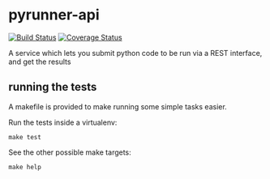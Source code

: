 # pyrunner-api

[![Build Status](https://travis-ci.com/mjftw/pyrunner-api.svg?branch=master)](https://travis-ci.com/mjftw/pyrunner-api)
[![Coverage Status](https://coveralls.io/repos/github/mjftw/pyrunner-api/badge.svg?branch=master)](https://coveralls.io/github/mjftw/pyrunner-api?branch=master)

A service which lets you submit python code to be run via a REST interface, and get the results

## running the tests

A makefile is provided to make running some simple tasks easier.

Run the tests inside a virtualenv:

``` shell
make test
```

See the other possible make targets:

```shell
make help
```